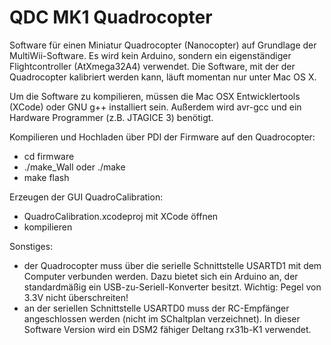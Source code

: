 QDC MK1 Quadrocopter
====================

Software für einen Miniatur Quadrocopter (Nanocopter) auf Grundlage der MultiWii-Software. Es wird kein Arduino, sondern ein eigenständiger Flightcontroller (AtXmega32A4) verwendet. Die Software, mit der der Quadrocopter kalibriert werden kann, läuft momentan nur unter Mac OS X.

Um die Software zu kompilieren, müssen die Mac OSX Entwicklertools (XCode) oder GNU g++ installiert sein. Außerdem wird avr-gcc und ein Hardware Programmer (z.B. JTAGICE 3) benötigt.

Kompilieren und Hochladen über PDI der Firmware auf den Quadrocopter:
- cd firmware
- ./make_Wall oder ./make
- make flash

Erzeugen der GUI QuadroCalibration:
- QuadroCalibration.xcodeproj mit XCode öffnen
- kompilieren

Sonstiges:
- der Quadrocopter muss über die serielle Schnittstelle USARTD1 mit dem Computer verbunden werden. Dazu bietet sich ein Arduino an, der standardmäßig ein USB-zu-Seriell-Konverter besitzt. Wichtig: Pegel von 3.3V nicht überschreiten!
- an der seriellen Schnittstelle USARTD0 muss der RC-Empfänger angeschlossen werden (nicht im SChaltplan verzeichnet). In dieser Software Version wird ein DSM2 fähiger Deltang rx31b-K1 verwendet.
